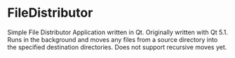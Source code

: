 FileDistributor
===============
Simple File Distributor Application written in Qt. Originally written with Qt 5.1.
Runs in the background and moves any files from a source directory into the specified destination directories. Does not support recursive moves yet.